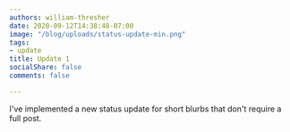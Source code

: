 ```yaml
---
authors: william-thresher
date: 2020-09-12T14:38:48-07:00
image: "/blog/uploads/status-update-min.png"
tags:
- update
title: Update 1
socialShare: false
comments: false

---
```

I've implemented a new status update for short blurbs that don't require a full post.